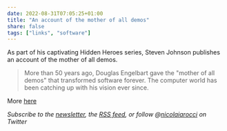 ```yaml
---
date: 2022-08-31T07:05:25+01:00
title: "An account of the mother of all demos"
share: false
tags: ["links", "software"]
---
```

As part of his captivating Hidden Heroes series, Steven Johnson publishes an
account of the mother of all demos.

> More than 50 years ago, Douglas Engelbart gave the "mother of all demos" that
> transformed software forever. The computer world has been catching up with
> his vision ever since.

More [here](https://hiddenheroes.netguru.com/douglas-engelbart)

*Subscribe to the [newsletter][nl], the [RSS feed][rss], or follow @[nicolaiarocci][tw] on Twitter*

 [rss]: https://nicolaiarocci.com/index.xml
 [tw]: http://twitter.com/nicolaiarocci
 [nl]: https://nicolaiarocci.substack.com
